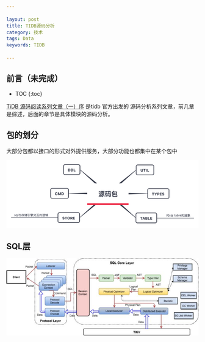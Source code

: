 ```yaml
---

layout: post
title: TIDB源码分析
category: 技术
tags: Data
keywords: TIDB

---
```


## 前言（未完成）

* TOC
{:toc}

[TiDB 源码阅读系列文章（一）序](https://zhuanlan.zhihu.com/p/34109413) 是tidb 官方出发的 源码分析系列文章，前几章是综述，后面的章节是具体模块的源码分析。



## 包的划分

大部分包都以接口的形式对外提供服务，大部分功能也都集中在某个包中

![](/public/upload/data/tidb_source_package.png)


## SQL层

![](/public/upload/data/tidb_sql_layer_architecture.jpg)


